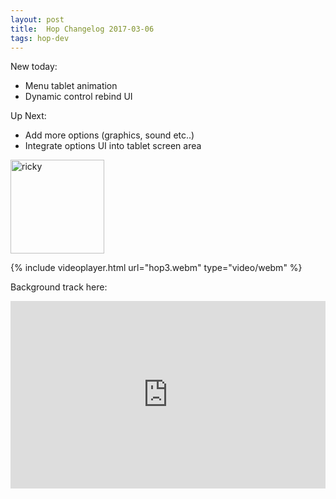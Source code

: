 ```yaml
---
layout: post
title:  Hop Changelog 2017-03-06
tags: hop-dev 
---
```


New today:

+ Menu tablet animation
+ Dynamic control rebind UI


Up Next:

- Add more options (graphics, sound etc..)
- Integrate options UI into tablet screen area

<img src="{site.url}/assets/img/ricky.gif" alt="ricky" style="width: 150px;"/>


{% include videoplayer.html url="hop3.webm" type="video/webm" %}



Background track here:

<iframe width="100%" height="300" scrolling="no" frameborder="no" src="https://w.soundcloud.com/player/?url=https%3A//api.soundcloud.com/tracks/311101441&amp;auto_play=false&amp;hide_related=false&amp;show_comments=true&amp;show_user=true&amp;show_reposts=false&amp;visual=true"></iframe>
